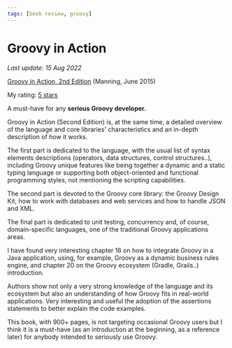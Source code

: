 ```yaml
---
tags: [book review, groovy]
---
```


# Groovy in Action

*Last update: 15 Aug 2022*

[Groovy in Action, 2nd Edition](https://www.manning.com/books/groovy-in-action-second-edition) (Manning, June 2015)

My rating: [5 stars](http://www.goodreads.com/review/show/1645279457)

A must-have for any **serious Groovy developer.**

Groovy in Action (Second Edition) is, at the same time, a detailed overview of the language and core libraries' characteristics and an in-depth description of how it works.

The first part is dedicated to the language, with the usual list of syntax elements descriptions (operators, data structures, control structures..), including Groovy unique features like being together a dynamic and a static typing language or supporting both object-oriented and functional programming styles, not mentioning the scripting capabilities.

The second part is devoted to the Groovy core library: the Groovy Design Kit, how to work with databases and web services and how to handle JSON and XML.

The final part is dedicated to unit testing, concurrency and, of course, domain-specific languages, one of the traditional Groovy applications areas.

I have found very interesting chapter 16 on how to integrate Groovy in a Java application, using, for example, Groovy as a dynamic business rules engine, and chapter 20 on the Groovy ecosystem (Gradle, Grails..) introduction.

Authors show not only a very strong knowledge of the language and its ecosystem but also an understanding of how Groovy fits in real-world applications. Very interesting and useful the adoption of the assertions statements to better explain the code examples.

This book, with 900+ pages, is not targeting occasional Groovy users but I think it is a must-have (as an introduction at the beginning, as a reference later) for anybody intended to seriously use Groovy.

